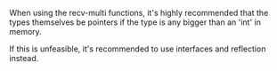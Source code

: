 When using the recv-multi functions, it's highly recommended that the types themselves be pointers if the type is any bigger than an 'int' in memory.

If this is unfeasible, it's recommended to use interfaces and reflection instead.
